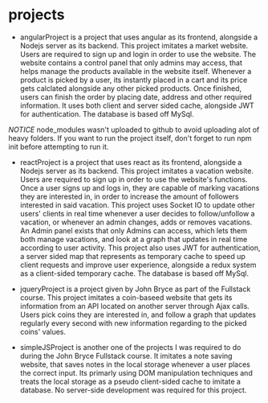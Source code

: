 # projects

- angularProject is a project that uses angular as its frontend, alongside a Nodejs server as its backend. This project imitates a market website. Users are required to sign up and login in order to use the website. The website contains a control panel that only admins may access, that helps manage the products available in the website itself. Whenever a product is picked by a user, its instantly placed in a cart and its price gets calclated alongside any other picked products. Once finished, users can finish the order by placing date, address and other required information. It uses both client and server sided cache, alongside JWT for authentication. The database is based off MySql.

*NOTICE* node_modules wasn't uploaded to github to avoid uploading alot of heavy folders. If you want to run the project itself, don't forget to run npm init before attempting to run it.

- reactProject is a project that uses react as its frontend, alongside a Nodejs server as its backend. This project imitates a vacation website. Users are required to sign up in order to use the website's functions. Once a user signs up and logs in, they are capable of marking vacations they are interested in, in order to increase the amount of followers interested in said vacation. This project uses Socket IO to update other users' clients in real time whenever a user decides to follow/unfollow a vacation, or whenever an admin changes, adds or removes vacations. An Admin panel exists that only Admins can access, which lets them both manage vacations, and look at a graph that updates in real time according to user activity. This project also uses JWT for authentication, a server sided map that represents as temporary cache to speed up client requests and improve user experience, alongside a redux system as a client-sided temporary cache. The database is based off MySql.


- jqueryProject is a project given by John Bryce as part of the Fullstack course. This project imitates a coin-baseed website that gets its information from an API located on another server through Ajax calls. Users pick coins they are interested in, and follow a graph that updates regularly every second with new information regarding to the picked coins' values.

- simpleJSProject is another one of the projects I was required to do during the John Bryce Fullstack course. It imitates a note saving website, that saves notes in the local storage whenever a user places the correct input. Its primarly using DOM manipulation techniques and treats the local storage as a pseudo client-sided cache to imitate a database. No server-side development was required for this project.
